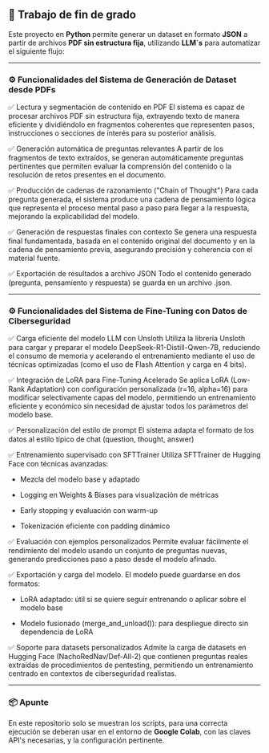 ## 📘 Trabajo de fin de grado

Este proyecto en **Python** permite generar un dataset en formato **JSON** a partir de archivos **PDF sin estructura fija**, utilizando **LLM`s** para automatizar el siguiente flujo:

---

### ⚙️ Funcionalidades del Sistema de Generación de Dataset desde PDFs
✅ Lectura y segmentación de contenido en PDF
El sistema es capaz de procesar archivos PDF sin estructura fija, extrayendo texto de manera eficiente y dividiéndolo en fragmentos coherentes que representen pasos, instrucciones o secciones de interés para su posterior análisis.

✅ Generación automática de preguntas relevantes
A partir de los fragmentos de texto extraídos, se generan automáticamente preguntas pertinentes que permiten evaluar la comprensión del contenido o la resolución de retos presentes en el documento.

✅ Producción de cadenas de razonamiento ("Chain of Thought")
Para cada pregunta generada, el sistema produce una cadena de pensamiento lógica que representa el proceso mental paso a paso para llegar a la respuesta, mejorando la explicabilidad del modelo.

✅ Generación de respuestas finales con contexto
Se genera una respuesta final fundamentada, basada en el contenido original del documento y en la cadena de pensamiento previa, asegurando precisión y coherencia con el material fuente.

✅ Exportación de resultados a archivo JSON
Todo el contenido generado (pregunta, pensamiento y respuesta) se guarda en un archivo .json.

---

### ⚙️ Funcionalidades del Sistema de Fine-Tuning con Datos de Ciberseguridad

✅ Carga eficiente del modelo LLM con Unsloth
Utiliza la librería Unsloth para cargar y preparar el modelo DeepSeek-R1-Distill-Qwen-7B, reduciendo el consumo de memoria y acelerando el entrenamiento mediante el uso de técnicas optimizadas (como el uso de Flash Attention y carga en 4 bits).

✅ Integración de LoRA para Fine-Tuning Acelerado
Se aplica LoRA (Low-Rank Adaptation) con configuración personalizada (r=16, alpha=16) para modificar selectivamente capas del modelo, permitiendo un entrenamiento eficiente y económico sin necesidad de ajustar todos los parámetros del modelo base.

✅ Personalización del estilo de prompt
El sistema adapta el formato de los datos al estilo típico de chat (question, thought, answer)

✅ Entrenamiento supervisado con SFTTrainer
Utiliza SFTTrainer de Hugging Face con técnicas avanzadas:

  - Mezcla del modelo base y adaptado
  
  - Logging en Weights & Biases para visualización de métricas
  
  - Early stopping y evaluación con warm-up
  
  - Tokenización eficiente con padding dinámico

✅ Evaluación con ejemplos personalizados
Permite evaluar fácilmente el rendimiento del modelo usando un conjunto de preguntas nuevas, generando predicciones paso a paso desde el modelo afinado.

✅ Exportación y carga del modelo. El modelo puede guardarse en dos formatos:

  - LoRA adaptado: útil si se quiere seguir entrenando o aplicar sobre el modelo base
  
  - Modelo fusionado (merge_and_unload()): para despliegue directo sin dependencia de LoRA


✅ Soporte para datasets personalizados
Admite la carga de datasets en Hugging Face (NachoRedNav/Def-All-2) que contienen preguntas reales extraídas de procedimientos de pentesting, permitiendo un entrenamiento centrado en contextos de ciberseguridad realistas.

---

### 📦 Apunte

En este repositorio solo se muestran los scripts, para una correcta ejecución se deberan usar en el entorno de **Google Colab**, con las claves API's necesarias, y la configuración pertinente.
